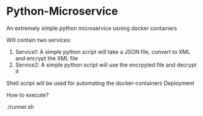 # Python-Microservice
An extremely simple python microservice usning docker containers

Will contain two services:
1. Service1: A simple python script will take a JSON file, convert to XML and encrypt the XML file
2. Service2: A simple python script will use the encrpyted file and decrypt it

Shell script will be used for automating the docker-containers Deployment

How to execute?

./runner.sh
